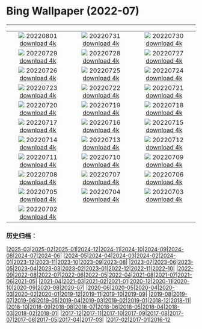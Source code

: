 # Bing Wallpaper (2022-07)
**************
| | | |
|:-:|:-:|:-:|
| ![](https://www.bing.com/th?id=OHR.LavaTube_JA-JP6207064474_1920x1080.jpg) 20220801 [download 4k](https://www.bing.com/th?id=OHR.LavaTube_JA-JP6207064474_UHD.jpg) | ![](https://www.bing.com/th?id=OHR.NoctilucentClouds_JA-JP9025198209_1920x1080.jpg) 20220731 [download 4k](https://www.bing.com/th?id=OHR.NoctilucentClouds_JA-JP9025198209_UHD.jpg) | ![](https://www.bing.com/th?id=OHR.FiordlandRainforest_JA-JP5905078657_1920x1080.jpg) 20220730 [download 4k](https://www.bing.com/th?id=OHR.FiordlandRainforest_JA-JP5905078657_UHD.jpg) |
| ![](https://www.bing.com/th?id=OHR.FourTigresses_JA-JP4916846920_1920x1080.jpg) 20220729 [download 4k](https://www.bing.com/th?id=OHR.FourTigresses_JA-JP4916846920_UHD.jpg) | ![](https://www.bing.com/th?id=OHR.LongsPeak_JA-JP5769935793_1920x1080.jpg) 20220728 [download 4k](https://www.bing.com/th?id=OHR.LongsPeak_JA-JP5769935793_UHD.jpg) | ![](https://www.bing.com/th?id=OHR.NabateanTomb_JA-JP6117554493_1920x1080.jpg) 20220727 [download 4k](https://www.bing.com/th?id=OHR.NabateanTomb_JA-JP6117554493_UHD.jpg) |
| ![](https://www.bing.com/th?id=OHR.MangroveDay_JA-JP5848497715_1920x1080.jpg) 20220726 [download 4k](https://www.bing.com/th?id=OHR.MangroveDay_JA-JP5848497715_UHD.jpg) | ![](https://www.bing.com/th?id=OHR.MGRBrighton_JA-JP6057857320_1920x1080.jpg) 20220725 [download 4k](https://www.bing.com/th?id=OHR.MGRBrighton_JA-JP6057857320_UHD.jpg) | ![](https://www.bing.com/th?id=OHR.AmeliaEarhart_JA-JP6227711829_1920x1080.jpg) 20220724 [download 4k](https://www.bing.com/th?id=OHR.AmeliaEarhart_JA-JP6227711829_UHD.jpg) |
| ![](https://www.bing.com/th?id=OHR.Marine2022_JA-JP5885363706_1920x1080.jpg) 20220723 [download 4k](https://www.bing.com/th?id=OHR.Marine2022_JA-JP5885363706_UHD.jpg) | ![](https://www.bing.com/th?id=OHR.SGIMontenegro_JA-JP5996525545_1920x1080.jpg) 20220722 [download 4k](https://www.bing.com/th?id=OHR.SGIMontenegro_JA-JP5996525545_UHD.jpg) | ![](https://www.bing.com/th?id=OHR.AbbeyGardens_JA-JP6027741904_1920x1080.jpg) 20220721 [download 4k](https://www.bing.com/th?id=OHR.AbbeyGardens_JA-JP6027741904_UHD.jpg) |
| ![](https://www.bing.com/th?id=OHR.MoonPhases_JA-JP6461920698_1920x1080.jpg) 20220720 [download 4k](https://www.bing.com/th?id=OHR.MoonPhases_JA-JP6461920698_UHD.jpg) | ![](https://www.bing.com/th?id=OHR.FraueninselChiemsee_JA-JP6187258769_1920x1080.jpg) 20220719 [download 4k](https://www.bing.com/th?id=OHR.FraueninselChiemsee_JA-JP6187258769_UHD.jpg) | ![](https://www.bing.com/th?id=OHR.OmijimaIsland_JA-JP6290388173_1920x1080.jpg) 20220718 [download 4k](https://www.bing.com/th?id=OHR.OmijimaIsland_JA-JP6290388173_UHD.jpg) |
| ![](https://www.bing.com/th?id=OHR.CoyoteButtes_JA-JP6148976846_1920x1080.jpg) 20220717 [download 4k](https://www.bing.com/th?id=OHR.CoyoteButtes_JA-JP6148976846_UHD.jpg) | ![](https://www.bing.com/th?id=OHR.AmericanGoldfinch_JA-JP6087714657_1920x1080.jpg) 20220716 [download 4k](https://www.bing.com/th?id=OHR.AmericanGoldfinch_JA-JP6087714657_UHD.jpg) | ![](https://www.bing.com/th?id=OHR.Arrone_JA-JP5086425907_1920x1080.jpg) 20220715 [download 4k](https://www.bing.com/th?id=OHR.Arrone_JA-JP5086425907_UHD.jpg) |
| ![](https://www.bing.com/th?id=OHR.Himawari2022_JA-JP2030278950_1920x1080.jpg) 20220714 [download 4k](https://www.bing.com/th?id=OHR.Himawari2022_JA-JP2030278950_UHD.jpg) | ![](https://www.bing.com/th?id=OHR.BasaltGiants_JA-JP1991295245_1920x1080.jpg) 20220713 [download 4k](https://www.bing.com/th?id=OHR.BasaltGiants_JA-JP1991295245_UHD.jpg) | ![](https://www.bing.com/th?id=OHR.HecetaHead_JA-JP2098745084_1920x1080.jpg) 20220712 [download 4k](https://www.bing.com/th?id=OHR.HecetaHead_JA-JP2098745084_UHD.jpg) |
| ![](https://www.bing.com/th?id=OHR.BarcelonaPop_JA-JP1555668072_1920x1080.jpg) 20220711 [download 4k](https://www.bing.com/th?id=OHR.BarcelonaPop_JA-JP1555668072_UHD.jpg) | ![](https://www.bing.com/th?id=OHR.OludenizTurkey_JA-JP1393476084_1920x1080.jpg) 20220710 [download 4k](https://www.bing.com/th?id=OHR.OludenizTurkey_JA-JP1393476084_UHD.jpg) | ![](https://www.bing.com/th?id=OHR.PortAventura_JA-JP0720127309_1920x1080.jpg) 20220709 [download 4k](https://www.bing.com/th?id=OHR.PortAventura_JA-JP0720127309_UHD.jpg) |
| ![](https://www.bing.com/th?id=OHR.DolomitesMW_JA-JP0311811779_1920x1080.jpg) 20220708 [download 4k](https://www.bing.com/th?id=OHR.DolomitesMW_JA-JP0311811779_UHD.jpg) | ![](https://www.bing.com/th?id=OHR.Tanabata2022_JA-JP0266841642_1920x1080.jpg) 20220707 [download 4k](https://www.bing.com/th?id=OHR.Tanabata2022_JA-JP0266841642_UHD.jpg) | ![](https://www.bing.com/th?id=OHR.KissingPuffins_JA-JP0213106648_1920x1080.jpg) 20220706 [download 4k](https://www.bing.com/th?id=OHR.KissingPuffins_JA-JP0213106648_UHD.jpg) |
| ![](https://www.bing.com/th?id=OHR.SharavatiBridge_JA-JP0166437440_1920x1080.jpg) 20220705 [download 4k](https://www.bing.com/th?id=OHR.SharavatiBridge_JA-JP0166437440_UHD.jpg) | ![](https://www.bing.com/th?id=OHR.SummerDogs_JA-JP0110814838_1920x1080.jpg) 20220704 [download 4k](https://www.bing.com/th?id=OHR.SummerDogs_JA-JP0110814838_UHD.jpg) | ![](https://www.bing.com/th?id=OHR.Surfin2022_JA-JP9036784881_1920x1080.jpg) 20220703 [download 4k](https://www.bing.com/th?id=OHR.Surfin2022_JA-JP9036784881_UHD.jpg) |
| ![](https://www.bing.com/th?id=OHR.FannetteIsland_JA-JP8998192939_1920x1080.jpg) 20220702 [download 4k](https://www.bing.com/th?id=OHR.FannetteIsland_JA-JP8998192939_UHD.jpg) |  |  |

### 历史归档：

|[2025-03](/../2025-03/2025-03.md)|[2025-02](/../2025-02/2025-02.md)|[2025-01](/../2025-01/2025-01.md)|[2024-12](/../2024-12/2024-12.md)|[2024-11](/../2024-11/2024-11.md)|[2024-10](/../2024-10/2024-10.md)|[2024-09](/../2024-09/2024-09.md)|[2024-08](/../2024-08/2024-08.md)|[2024-07](/../2024-07/2024-07.md)|[2024-06](/../2024-06/2024-06.md)|
|[2024-05](/../2024-05/2024-05.md)|[2024-04](/../2024-04/2024-04.md)|[2024-03](/../2024-03/2024-03.md)|[2024-02](/../2024-02/2024-02.md)|[2024-01](/../2024-01/2024-01.md)|[2023-12](/../2023-12/2023-12.md)|[2023-11](/../2023-11/2023-11.md)|[2023-10](/../2023-10/2023-10.md)|[2023-09](/../2023-09/2023-09.md)|[2023-08](/../2023-08/2023-08.md)|
|[2023-07](/../2023-07/2023-07.md)|[2023-06](/../2023-06/2023-06.md)|[2023-05](/../2023-05/2023-05.md)|[2023-04](/../2023-04/2023-04.md)|[2023-03](/../2023-03/2023-03.md)|[2023-02](/../2023-02/2023-02.md)|[2023-01](/../2023-01/2023-01.md)|[2022-12](/../2022-12/2022-12.md)|[2022-11](/../2022-11/2022-11.md)|[2022-10](/../2022-10/2022-10.md)|
|[2022-09](/../2022-09/2022-09.md)|[2022-08](/../2022-08/2022-08.md)|[2022-07](/2022-07.md)|[2022-06](/../2022-06/2022-06.md)|[2022-05](/../2022-05/2022-05.md)|[2022-04](/../2022-04/2022-04.md)|[2021-08](/../2021-08/2021-08.md)|[2021-07](/../2021-07/2021-07.md)|[2021-06](/../2021-06/2021-06.md)|[2021-05](/../2021-05/2021-05.md)|
|[2021-04](/../2021-04/2021-04.md)|[2021-03](/../2021-03/2021-03.md)|[2021-02](/../2021-02/2021-02.md)|[2021-01](/../2021-01/2021-01.md)|[2020-12](/../2020-12/2020-12.md)|[2020-11](/../2020-11/2020-11.md)|[2020-10](/../2020-10/2020-10.md)|[2020-09](/../2020-09/2020-09.md)|[2020-08](/../2020-08/2020-08.md)|[2020-07](/../2020-07/2020-07.md)|
|[2020-06](/../2020-06/2020-06.md)|[2020-05](/../2020-05/2020-05.md)|[2020-04](/../2020-04/2020-04.md)|[2020-03](/../2020-03/2020-03.md)|[2020-02](/../2020-02/2020-02.md)|[2020-01](/../2020-01/2020-01.md)|[2019-12](/../2019-12/2019-12.md)|[2019-11](/../2019-11/2019-11.md)|[2019-10](/../2019-10/2019-10.md)|[2019-09](/../2019-09/2019-09.md)|
|[2019-08](/../2019-08/2019-08.md)|[2019-07](/../2019-07/2019-07.md)|[2019-06](/../2019-06/2019-06.md)|[2019-05](/../2019-05/2019-05.md)|[2019-04](/../2019-04/2019-04.md)|[2019-03](/../2019-03/2019-03.md)|[2019-02](/../2019-02/2019-02.md)|[2019-01](/../2019-01/2019-01.md)|[2018-12](/../2018-12/2018-12.md)|[2018-11](/../2018-11/2018-11.md)|
|[2018-10](/../2018-10/2018-10.md)|[2018-09](/../2018-09/2018-09.md)|[2018-08](/../2018-08/2018-08.md)|[2018-07](/../2018-07/2018-07.md)|[2018-06](/../2018-06/2018-06.md)|[2018-05](/../2018-05/2018-05.md)|[2018-04](/../2018-04/2018-04.md)|[2018-03](/../2018-03/2018-03.md)|[2018-02](/../2018-02/2018-02.md)|[2018-01](/../2018-01/2018-01.md)|
|[2017-12](/../2017-12/2017-12.md)|[2017-11](/../2017-11/2017-11.md)|[2017-10](/../2017-10/2017-10.md)|[2017-09](/../2017-09/2017-09.md)|[2017-08](/../2017-08/2017-08.md)|[2017-07](/../2017-07/2017-07.md)|[2017-06](/../2017-06/2017-06.md)|[2017-05](/../2017-05/2017-05.md)|[2017-04](/../2017-04/2017-04.md)|[2017-03](/../2017-03/2017-03.md)|
|[2017-02](/../2017-02/2017-02.md)|[2017-01](/../2017-01/2017-01.md)|[2016-12](/../2016-12/2016-12.md)